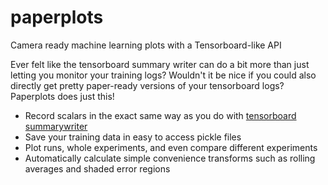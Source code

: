 # paperplots
Camera ready machine learning plots with a Tensorboard-like API

Ever felt like the tensorboard summary writer can do a bit more than just letting you monitor your training logs? Wouldn't it be nice if you could also directly get pretty paper-ready versions of your tensorboard logs? Paperplots does just this! 

- Record scalars in the exact same way as you do with [tensorboard summarywriter](https://pytorch.org/docs/stable/tensorboard.html) 
- Save your training data in easy to access pickle files
- Plot runs, whole experiments, and even compare different experiments
- Automatically calculate simple convenience transforms such as rolling averages and shaded error regions